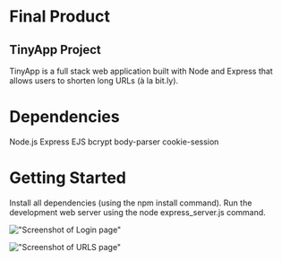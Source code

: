 
# Final Product
## TinyApp Project
TinyApp is a full stack web application built with Node and Express that allows users to shorten long URLs (à la bit.ly).

# Dependencies
Node.js
Express
EJS
bcrypt
body-parser
cookie-session

# Getting Started

Install all dependencies (using the npm install command).
Run the development web server using the node express_server.js command.


!["Screenshot of Login page"](https://github.com/bbadaso/tinyapp/blob/feature/user-registration/docs/Login%20Page%20.png)

!["Screenshot of URLS page"](https://github.com/bbadaso/tinyapp/blob/feature/user-registration/docs/Urls.png)
